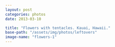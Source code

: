 ```yaml
---
layout: post
categories: photos
date: 2013-03-10

title: "Flowers with tentacles. Kauai, Hawaii."
base-path: "/assets/img/photos/leftovers"
image-name: "flowers-1"
---
```

